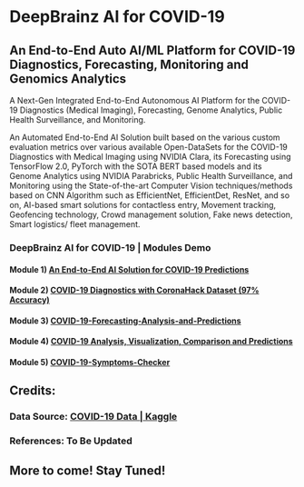 # DeepBrainz AI for COVID-19
## An End-to-End Auto AI/ML Platform for COVID-19 Diagnostics, Forecasting, Monitoring and Genomics Analytics

A Next-Gen Integrated End-to-End Autonomous AI Platform for the COVID-19 Diagnostics (Medical Imaging), Forecasting, Genome Analytics, Public Health Surveillance, and Monitoring.

An Automated End-to-End AI Solution built based on the various custom evaluation metrics over various available Open-DataSets for the COVID-19 Diagnostics with Medical Imaging using NVIDIA Clara, its Forecasting using TensorFlow 2.0, PyTorch with the SOTA BERT based models and its Genome Analytics using NVIDIA Parabricks, Public Health Surveillance, and Monitoring using the State-of-the-art Computer Vision techniques/methods based on CNN Algorithm such as EfficientNet, EfficientDet, ResNet, and so on, AI-based smart solutions for contactless entry, Movement tracking, Geofencing technology, Crowd management solution, Fake news detection, Smart logistics/ fleet management.

### DeepBrainz AI for COVID-19 | Modules Demo

#### Module 1) [An End-to-End AI Solution for COVID-19 Predictions](https://render.githubusercontent.com/view/ipynb?commit=b19111522c38e53d8ab6610141199932bf62975b&enc_url=68747470733a2f2f7261772e67697468756275736572636f6e74656e742e636f6d2f446565702d427261696e7a2f434f5649442d31392f623139313131353232633338653533643861623636313031343131393939333262663632393735622f616e2d656e642d746f2d656e642d61692d736f6c7574696f6e2d666f722d636f7669642d31392e6970796e62&nwo=Deep-Brainz%2FCOVID-19&path=an-end-to-end-ai-solution-for-covid-19.ipynb&repository_id=258987616&repository_type=Repository#An-End-to-End-AI-Solution-for-COVID-19-Predictions)
#### Module 2) [COVID-19 Diagnostics with CoronaHack Dataset (97% Accuracy)](https://render.githubusercontent.com/view/ipynb?commit=c4d02821f1de47b2ffefaae429203ede41fe16b0&enc_url=68747470733a2f2f7261772e67697468756275736572636f6e74656e742e636f6d2f446565702d427261696e7a2f434f5649442d31392f633464303238323166316465343762326666656661616534323932303365646534316665313662302f636f7669642d31392d646961676e6f73746963732d776974682d636f726f6e616861636b2d646174617365742e6970796e62&nwo=Deep-Brainz%2FCOVID-19&path=covid-19-diagnostics-with-coronahack-dataset.ipynb&repository_id=258987616&repository_type=Repository#COVID-19-Diagnostics-with-CoronaHack-Dataset---Data-Exploration-&-Baseline-Model-with-97%-Accuracy)
#### Module 3) [COVID-19-Forecasting-Analysis-and-Predictions](https://nbviewer.jupyter.org/github/Deep-Brainz/COVID-19/blob/c4d02821f1de47b2ffefaae429203ede41fe16b0/covid-19-forecasting-analysis-and-predictions.ipynb)
#### Module 4) [COVID-19 Analysis, Visualization, Comparison and Predictions](http://nbviewer.ipython.org/github/Deep-Brainz/COVID-19/blob/c4d02821f1de47b2ffefaae429203ede41fe16b0/covid-19-analysis-viz-prediction.ipynb)
#### Module 5) [COVID-19-Symptoms-Checker]()


## Credits:
### Data Source: [COVID-19 Data | Kaggle](https://www.kaggle.com/covid19)
### References: To Be Updated


## More to come! Stay Tuned!
